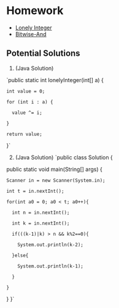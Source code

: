 # Homework
- [Lonely Integer](https://www.hackerrank.com/challenges/ctci-lonely-integer/problem)
- [Bitwise-And](https://www.hackerrank.com/challenges/30-bitwise-and/problem)
  
## Potential Solutions
1. (Java Solution)

`public static int lonelyInteger(int[] a) {

    int value = 0;

    for (int i : a) {
    
      value ^= i;
    
    }
    
    return value;

}`

2. (Java Solution)
`public class Solution {

  public static void main(String[] args) {

    Scanner in = new Scanner(System.in);

    int t = in.nextInt();

    for(int a0 = 0; a0 < t; a0++){

      int n = in.nextInt();
      
      int k = in.nextInt();
      
      if(((k-1)|k) > n && k%2==0){
      
        System.out.println(k-2);
        
      }else{
      
        System.out.println(k-1);
        
      }
      
    }

  }
}`
